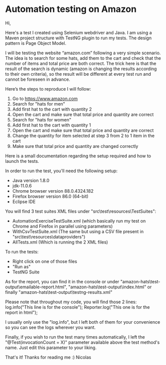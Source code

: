 # Automation testing on Amazon

Hi,

Here's a test I created using Selenium webdriver and Java.
I am using a Maven project structure with TestNG plugin to run my tests.
The design pattern is Page Object Model.

I will be testing the website “amazon.com” following a very simple scenario.
The idea is to search for some hats, add them to the cart and check that the number of items and total price are both correct.
The trick here is that the result of the search is dynamic (amazon is changing the results according to their own criteria), so the result will be different at every test run and cannot be foreseen in advance.

Here’s the steps to reproduce I will follow:
1. Go to https://www.amazon.com
2. Search for "hats for men"
3. Add first hat to the cart with quantity 2
4. Open the cart and make sure that total price and quantity are correct
5. Search for "hats for women"
6. Add first hat to the cart with quantity 1
7. Open the cart and make sure that total price and quantity are correct
8. Change the quantity for item selected at step 3 from 2 to 1 item in the cart
9. Make sure that total price and quantity are changed correctly

Here is a small documentation regarding the setup required and how to launch the tests.

In order to run the test, you'll need the following setup:
- Java version 1.8.0
- jdk-11.0.6
- Chrome browser version 88.0.4324.182
- Firefox browser version 86.0 (64-bit)
- Eclipse IDE

You will find 3 test suites XML files under "src\test\resources\TestSuites":
- AutomationExerciseTestSuite.xml (which basically run my test on Chrome and Firefox in parallel using parameters)
- WithCsvTestSuite.xml (The same but using a CSV file present in "src\test\resources\dataproviders")
- AllTests.xml (Which is running the 2 XML files)

To run the tests:
- Right click on one of those files
- "Run as"
- TestNG Suite

As for the report, you can find it in the console or under "amazon-hats\test-output\emailable-report.html",
"amazon-hats\test-output\index.html" or finally "amazon-hats\test-output\testng-results.xml"

Please note that throughout my code, you will find those 2 lines:
log.info("This line is for the console");
Reporter.log("This one is for the report in html");

I usually only use the "log.info", but I left both of them for your convenience so you can see the logs wherever you want.

Finally, if you wish to run the test many times automatically, I left the "@Test(invocationCount = X)" parameter available above the test method's name.
Just edit this parameter to your liking.

That's it! Thanks for reading me :)
Nicolas
